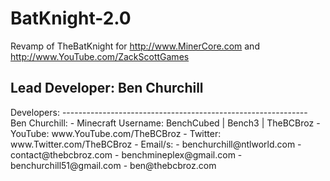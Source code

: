 BatKnight-2.0
=============

Revamp of TheBatKnight for http://www.MinerCore.com and http://www.YouTube.com/ZackScottGames

Lead Developer: <b>Ben Churchill</b>
-------------------------------------


<p>Developers:
-------------------------------------------------------------
    Ben Churchill:
        - Minecraft Username: BenchCubed | Bench3 | TheBCBroz
        - YouTube: www.YouTube.com/TheBCBroz
        - Twitter: www.Twitter.com/TheBCBroz
        - Email/s:
           - benchurchill@ntlworld.com
           - contact@thebcbroz.com
           - benchmineplex@gmail.com
           - benchurchill51@gmail.com
           - ben@thebcbroz.com